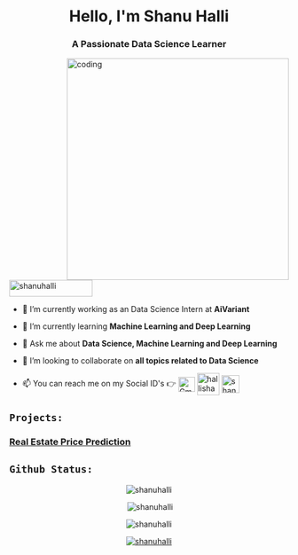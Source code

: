 <h1 align="center">Hello, I'm Shanu Halli</h1>
<h3 align="center">A Passionate Data Science Learner</h3>
<img align="right" alt="coding" width="400" src="https://blog.imarticus.org/wp-content/uploads/2020/09/rt.gif">
<p align="left"><img src="https://komarev.com/ghpvc/?username=shanuhalli&label=Profile%20views&color=0e75b6&style=flat" alt="shanuhalli" height="30" width="150" /></p>

- 🔭 I’m currently working as an Data Science Intern at **AiVariant**

- 🌱 I’m currently learning **Machine Learning and Deep Learning**

- 💬 Ask me about **Data Science, Machine Learning and Deep Learning**

- 👯 I’m looking to collaborate on **all topics related to Data Science**

- 📫 You can reach me on my Social ID's 👉 <a href="mailto:shanuhalli@gmail.com" target="blank"><img align="center" src="https://mailmeteor.com/logos/assets/PNG/Gmail_Logo_512px.png" alt="Gmail" height="27" width="30"/></a>
<a href="https://www.linkedin.com/in/hallishanu" target="blank"><img align="center" src="https://img.icons8.com/color/344/linkedin.png" alt="hallishanu" height="40" width="40"/></a>
<a href="https://instagram.com/shanu_halli" target="blank"><img align="center" src="https://png.pngtree.com/png-vector/20221018/ourmid/pngtree-instagram-icon-png-image_6315974.png" alt="shanu_halli" height="32" width="32"/></a>


## `Projects:`
### [Real Estate Price Prediction](https://github.com/shanuhalli/Project-Real-Estate-Price-Prediction)

## `Github Status:` 

<p align="center"><img src="https://github-readme-stats.vercel.app/api/top-langs?username=shanuhalli&show_icons=true&locale=en&layout=compact" alt="shanuhalli"/></p>

<p align="center">&nbsp;<img src="https://github-readme-stats.vercel.app/api?username=shanuhalli&show_icons=true&locale=en" alt="shanuhalli"/></p>

<p align="center"><img  src="https://github-readme-streak-stats.herokuapp.com/?user=shanuhalli&" alt="shanuhalli"/></p>

<p align="center"><a href="https://github.com/ryo-ma/github-profile-trophy"><img src="https://github-profile-trophy.vercel.app/?username=shanuhalli" alt="shanuhalli"/></a></p>
